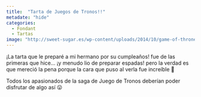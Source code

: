 ```yaml
---
title:  "Tarta de Juegos de Tronos!!"
metadate: "hide"
categories:
  - Fondant
  - Tartas
image: "http://sweet-sugar.es/wp-content/uploads/2014/10/game-of-thrones.jpg"
---
```


¡La tarta que le preparé a mi hermano por su cumpleaños! fue de las primeras que hice&#8230; ¡y menudo lio de preparar espadas! pero la verdad es que mereció la pena porque la cara que puso al verla fue increíble 🙂

Todos los apasionados de la saga de Juego de Tronos deberían poder disfrutar de algo así 😛